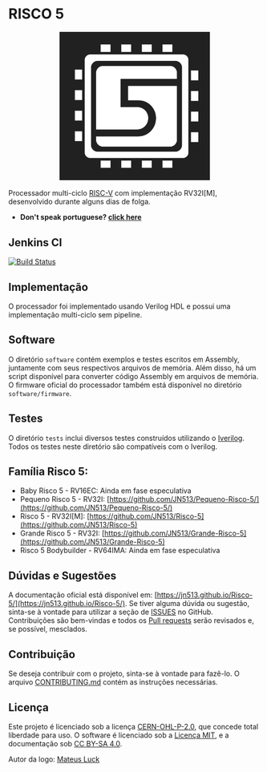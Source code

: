 # RISCO 5

<p align="center">
<img src="docs/docs/imgs/risco5.jpeg" alt="Logo do processador" width="300px">
</p>

Processador multi-ciclo [RISC-V](https://riscv.org/) com implementação RV32I[M], desenvolvido durante alguns dias de folga.

- **Don't speak portuguese? [click here](https://github.com/JN513/Risco-5/blob/main/README.md)**

## Jenkins CI

[![Build Status](https://lampiao.ic.unicamp.br/jenkins/buildStatus/icon?job=Risco_5)](https://lampiao.ic.unicamp.br/jenkins/blue/organizations/jenkins/Risco_5/activity)

## Implementação

O processador foi implementado usando Verilog HDL e possui uma implementação multi-ciclo sem pipeline.

## Software

O diretório `software` contém exemplos e testes escritos em Assembly, juntamente com seus respectivos arquivos de memória. Além disso, há um script disponível para converter código Assembly em arquivos de memória. O firmware oficial do processador também está disponível no diretório `software/firmware`.

## Testes

O diretório `tests` inclui diversos testes construídos utilizando o [Iverilog](https://steveicarus.github.io/iverilog/). Todos os testes neste diretório são compatíveis com o Iverilog.

## Família Risco 5:

- Baby Risco 5 - RV16EC: Ainda em fase especulativa
- Pequeno Risco 5 - RV32I: [https://github.com/JN513/Pequeno-Risco-5/](https://github.com/JN513/Pequeno-Risco-5/)
- Risco 5 - RV32I[M]: [https://github.com/JN513/Risco-5](https://github.com/JN513/Risco-5)
- Grande Risco 5 - RV32I: [https://github.com/JN513/Grande-Risco-5](https://github.com/JN513/Grande-Risco-5)
- Risco 5 Bodybuilder - RV64IMA: Ainda em fase especulativa

## Dúvidas e Sugestões

A documentação oficial está disponível em: [https://jn513.github.io/Risco-5/](https://jn513.github.io/Risco-5/). Se tiver alguma dúvida ou sugestão, sinta-se à vontade para utilizar a seção de [ISSUES](https://github.com/JN513/Risco-5/issues) no GitHub. Contribuições são bem-vindas e todos os [Pull requests](https://github.com/JN513/Risco-5/pulls) serão revisados e, se possível, mesclados.

## Contribuição

Se deseja contribuir com o projeto, sinta-se à vontade para fazê-lo. O arquivo [CONTRIBUTING.md](https://github.com/JN513/Risco-5/blob/main/CONTRIBUTING.md) contém as instruções necessárias.

## Licença

Este projeto é licenciado sob a licença [CERN-OHL-P-2.0](https://github.com/JN513/Risco-5/blob/main/LICENSE), que concede total liberdade para uso. O software é licenciado sob a [Licença MIT](https://github.com/JN513/Risco-5/blob/main/LICENSE-MIT), e a documentação sob [CC BY-SA 4.0](https://github.com/JN513/Risco-5/blob/main/LICENSE-CC).

Autor da logo: [Mateus Luck](https://www.instagram.com/mateusluck/)